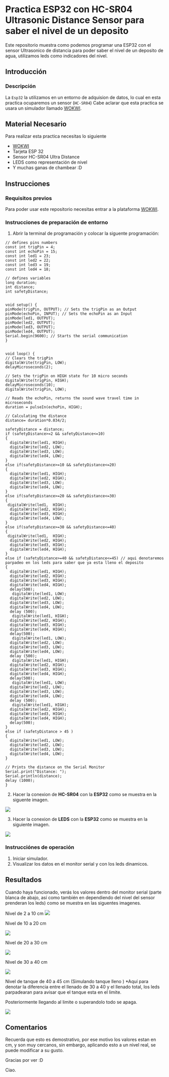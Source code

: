 # Practica ESP32 con HC-SR04 Ultrasonic Distance Sensor para saber el nivel de un deposito
Este repositorio muestra como podemos programar una ESP32 con el sensor Ultrasonico de distancia para poder saber el nivel de un deposito de agua, utilizamos leds como indicadores del nivel.

## Introducción

### Descripción

La ```Esp32``` la utilizamos en un entorno de adquision de datos, lo cual en esta practica ocuparemos un sensor (```HC-SR04```) Cabe aclarar que esta practica se usara un simulador llamado [WOKWI](https://https://wokwi.com/).


## Material Necesario

Para realizar esta practica necesitas lo siguiente

- [WOKWI](https://https://wokwi.com/)
- Tarjeta ESP 32
- Sensor HC-SR04 Ultra Distance 
- LEDS como representación de nivel 
- Y muchas ganas de chambear :D


## Instrucciones

### Requisitos previos

Para poder usar este repositorio necesitas entrar a la plataforma [WOKWI](https://https://wokwi.com/).


### Instrucciones de preparación de entorno 

1. Abrir la terminal de programación y colocar la siguente programación:


```
// defines pins numbers
const int trigPin = 4;
const int echoPin = 15;
const int led1 = 23;
const int led2 = 22;
const int led3 = 19;
const int led4 = 18;

// defines variables
long duration;
int distance;
int safetyDistance;


void setup() {
pinMode(trigPin, OUTPUT); // Sets the trigPin as an Output
pinMode(echoPin, INPUT); // Sets the echoPin as an Input
pinMode(led1, OUTPUT);
pinMode(led2, OUTPUT);
pinMode(led3, OUTPUT);
pinMode(led4, OUTPUT);
Serial.begin(9600); // Starts the serial communication
}


void loop() {
// Clears the trigPin
digitalWrite(trigPin, LOW);
delayMicroseconds(2);

// Sets the trigPin on HIGH state for 10 micro seconds
digitalWrite(trigPin, HIGH);
delayMicroseconds(10);
digitalWrite(trigPin, LOW);

// Reads the echoPin, returns the sound wave travel time in microseconds
duration = pulseIn(echoPin, HIGH);

// Calculating the distance
distance= duration*0.034/2;

safetyDistance = distance;
if (safetyDistance>=2 && safetyDistance<=10)
{
  digitalWrite(led1, HIGH);
  digitalWrite(led2, LOW);
  digitalWrite(led3, LOW);
  digitalWrite(led4, LOW);
}
else if(safetyDistance>=10 && safetyDistance<=20) 
{
  digitalWrite(led1, HIGH);
  digitalWrite(led2, HIGH);
  digitalWrite(led3, LOW);
  digitalWrite(led4, LOW);
}
else if(safetyDistance>=20 && safetyDistance<=30) 
{
 digitalWrite(led1,  HIGH);
  digitalWrite(led2, HIGH);
  digitalWrite(led3, HIGH);
  digitalWrite(led4, LOW);
}
else if(safetyDistance>=30 && safetyDistance<=40) 
{
 digitalWrite(led1,  HIGH);
  digitalWrite(led2, HIGH);
  digitalWrite(led3, HIGH);
  digitalWrite(led4, HIGH);
}
else if (safetyDistance>=40 && safetyDistance<=45) // aqui denotaremos parpadeo en los leds para saber que ya esta lleno el deposito
{
  digitalWrite(led1, HIGH);
  digitalWrite(led2, HIGH);
  digitalWrite(led3, HIGH);
  digitalWrite(led4, HIGH);
  delay(500);
   digitalWrite(led1, LOW);
  digitalWrite(led2, LOW);
  digitalWrite(led3, LOW);
  digitalWrite(led4, LOW);
  delay (500);
   digitalWrite(led1, HIGH);
  digitalWrite(led2, HIGH);
  digitalWrite(led3, HIGH);
  digitalWrite(led4, HIGH);
  delay(500);
   digitalWrite(led1, LOW);
  digitalWrite(led2, LOW);
  digitalWrite(led3, LOW);
  digitalWrite(led4, LOW);
  delay (500);
   digitalWrite(led1, HIGH);
  digitalWrite(led2, HIGH);
  digitalWrite(led3, HIGH);
  digitalWrite(led4, HIGH);
  delay(500);
   digitalWrite(led1, LOW);
  digitalWrite(led2, LOW);
  digitalWrite(led3, LOW);
  digitalWrite(led4, LOW);
  delay (500);
   digitalWrite(led1, HIGH);
  digitalWrite(led2, HIGH);
  digitalWrite(led3, HIGH);
  digitalWrite(led4, HIGH);
  delay(500);
}
else if (safetyDistance > 45 )
{
  digitalWrite(led1, LOW);
  digitalWrite(led2, LOW);
  digitalWrite(led3, LOW);
  digitalWrite(led4, LOW);
}

// Prints the distance on the Serial Monitor
Serial.print("Distance: ");
Serial.println(distance);
delay (1000);
}

```

2. Hacer la conexion de **HC-SR04** con la **ESP32** como se muestra en la siguente imagen.



![](https://github.com/UrielMastache/ESP32-HCSR04/blob/main/Conexion%20sensor.png?raw=true)

3. Hacer la conexion de **LEDS** con la **ESP32** como se muestra en la siguiente imagen.

![](https://github.com/UrielMastache/ESP32-Sensor-Nivel-Con-Leds/blob/main/Conexiones%20leds.png?raw=true)

### Instrucciónes de operación

1. Iniciar simulador.
2. Visualizar los datos en el monitor serial y con los leds dinamicos.

## Resultados

Cuando haya funcionado, verás los valores dentro del monitor serial (parte blanca de abajo, así como también en dependiendo del nivel del sensor prenderan los leds) como se muestra en las siguentes imagenes.

Nivel de 2 a 10 cm
![](https://github.com/UrielMastache/ESP32-Sensor-Nivel-Con-Leds/blob/main/un%20led%20prendido.png?raw=true)

Nivel de 10 a 20 cm

![](https://github.com/UrielMastache/ESP32-Sensor-Nivel-Con-Leds/blob/main/dos%20les%20prendidos.png?raw=true)

Nivel de 20 a 30 cm

![](https://github.com/UrielMastache/ESP32-Sensor-Nivel-Con-Leds/blob/main/tres%20leds%20prendidos.png?raw=true)

Nivel de 30 a 40 cm

![](https://github.com/UrielMastache/ESP32-Sensor-Nivel-Con-Leds/blob/main/leds%20prendidos.png?raw=true)

Nivel de tanque de 40 a 45 cm (Simulando tanque lleno ) *Aquí para denotar la diferencia entre el llenado de 30 a 40 y el llenado total, los leds parpadearan para avisar que el tanque esta en el limite.

Posteriormente llegando al limite o superandolo todo se apaga.

![](https://github.com/UrielMastache/ESP32-Sensor-Nivel-Con-Leds/blob/main/Tanque%20lleno%20apagado%20todo.png?raw=true)


## Comentarios

Recuerda que esto es demostrativo, por ese motivo los valores estan en cm, y son muy cercanos, sin embargo, aplicando esto a un nivel real, se puede modificar a su gusto.


Gracias por ver :D 

Ciao.
